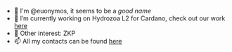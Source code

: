 - 👋 I'm @euonymos, it seems to be a _good name_ 
- 🔭 I’m currently working on Hydrozoa L2 for Cardano, check out our work [here](https://github.com/cardano-hydrozoa/hydrozoa) 
- 📖 Other interest: ZKP
- 📫 All my contacts can be found [here](https://euony.me/contact.html)
